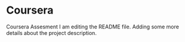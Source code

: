 # Coursera
Coursera Assesment
I am editing the README file. Adding some more details about the project description.
